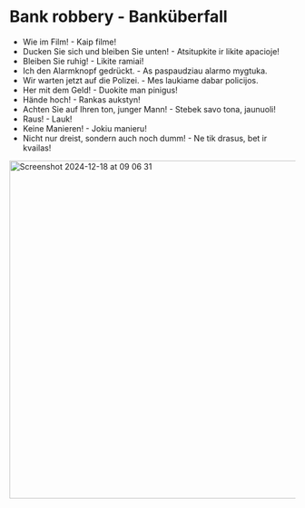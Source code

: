 # Bank robbery - Banküberfall

- Wie im Film! - Kaip filme!
- Ducken Sie sich und bleiben Sie unten! - Atsitupkite ir likite apacioje!
- Bleiben Sie ruhig! - Likite ramiai!
- Ich den Alarmknopf gedrückt. - As paspaudziau alarmo mygtuka.
- Wir warten jetzt auf die Polizei. - Mes laukiame dabar policijos.
- Her mit dem Geld! - Duokite man pinigus!
- Hände hoch! - Rankas aukstyn!
- Achten Sie auf Ihren ton, junger Mann! - Stebek savo tona, jaunuoli!
- Raus! - Lauk!
- Keine Manieren! - Jokiu manieru!
- Nicht nur dreist, sondern auch noch dumm! - Ne tik drasus, bet ir kvailas!

<img width="596" alt="Screenshot 2024-12-18 at 09 06 31" src="https://github.com/user-attachments/assets/6daee3e7-d7c5-4a00-88f2-5be9c6924fbe" />

